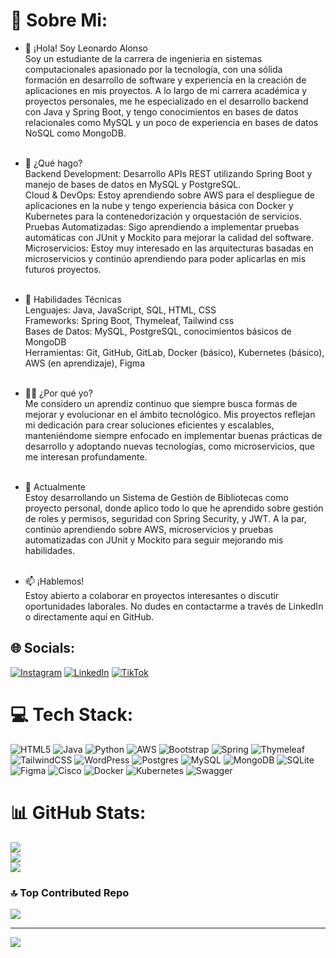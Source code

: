 # 💫 Sobre Mi:
* 👋 ¡Hola! Soy Leonardo Alonso
<br>Soy un estudiante de la carrera de ingenieria en sistemas computacionales apasionado por la tecnología, con una sólida formación en desarrollo de software y experiencia en la creación de aplicaciones en mis proyectos. A lo largo de mi carrera académica y proyectos personales, me he especializado en el desarrollo backend con Java y Spring Boot, y tengo conocimientos en bases de datos relacionales como MySQL y un poco de experiencia en bases de datos NoSQL como MongoDB.<br><br>

* 🌟 ¿Qué hago?
<br>Backend Development: Desarrollo APIs REST utilizando Spring Boot y manejo de bases de datos en MySQL y PostgreSQL.<br>Cloud & DevOps: Estoy aprendiendo sobre AWS para el despliegue de aplicaciones en la nube y tengo experiencia básica con Docker y Kubernetes para la contenedorización y orquestación de servicios.<br>Pruebas Automatizadas: Sigo aprendiendo a implementar pruebas automáticas con JUnit y Mockito para mejorar la calidad del software.<br>Microservicios: Estoy muy interesado en las arquitecturas basadas en microservicios y continúo aprendiendo para poder aplicarlas en mis futuros proyectos.<br><br>

* 🚀 Habilidades Técnicas
<br>Lenguajes: Java, JavaScript, SQL, HTML, CSS<br>Frameworks: Spring Boot, Thymeleaf, Tailwind css<br>Bases de Datos: MySQL, PostgreSQL, conocimientos básicos de MongoDB<br>Herramientas: Git, GitHub, GitLab, Docker (básico), Kubernetes (básico), AWS (en aprendizaje), Figma<br><br>

* 🧑‍💻 ¿Por qué yo?
<br>Me considero un aprendiz continuo que siempre busca formas de mejorar y evolucionar en el ámbito tecnológico. Mis proyectos reflejan mi dedicación para crear soluciones eficientes y escalables, manteniéndome siempre enfocado en implementar buenas prácticas de desarrollo y adoptando nuevas tecnologías, como microservicios, que me interesan profundamente.<br><br>

* 🌱 Actualmente
<br>Estoy desarrollando un Sistema de Gestión de Bibliotecas como proyecto personal, donde aplico todo lo que he aprendido sobre gestión de roles y permisos, seguridad con Spring Security, y JWT. A la par, continúo aprendiendo sobre AWS, microservicios y pruebas automatizadas con JUnit y Mockito para seguir mejorando mis habilidades.<br><br>

* 📫 ¡Hablemos!
<br>Estoy abierto a colaborar en proyectos interesantes o discutir oportunidades laborales. No dudes en contactarme a través de LinkedIn o directamente aquí en GitHub.


## 🌐 Socials:
[![Instagram](https://img.shields.io/badge/Instagram-%23E4405F.svg?logo=Instagram&logoColor=white)](https://instagram.com/leonard_developer) [![LinkedIn](https://img.shields.io/badge/LinkedIn-%230077B5.svg?logo=linkedin&logoColor=white)](https://www.linkedin.com/in/leonardo-alonso-aldana-301742287) [![TikTok](https://img.shields.io/badge/TikTok-%23000000.svg?logo=TikTok&logoColor=white)](https://tiktok.com/@leonard_developer) 

# 💻 Tech Stack:
![HTML5](https://img.shields.io/badge/html5-%23E34F26.svg?style=for-the-badge&logo=html5&logoColor=white) ![Java](https://img.shields.io/badge/java-%23ED8B00.svg?style=for-the-badge&logo=openjdk&logoColor=white) ![Python](https://img.shields.io/badge/python-3670A0?style=for-the-badge&logo=python&logoColor=ffdd54) ![AWS](https://img.shields.io/badge/AWS-%23FF9900.svg?style=for-the-badge&logo=amazon-aws&logoColor=white) ![Bootstrap](https://img.shields.io/badge/bootstrap-%238511FA.svg?style=for-the-badge&logo=bootstrap&logoColor=white) ![Spring](https://img.shields.io/badge/spring-%236DB33F.svg?style=for-the-badge&logo=spring&logoColor=white) ![Thymeleaf](https://img.shields.io/badge/Thymeleaf-%23005C0F.svg?style=for-the-badge&logo=Thymeleaf&logoColor=white) ![TailwindCSS](https://img.shields.io/badge/tailwindcss-%2338B2AC.svg?style=for-the-badge&logo=tailwind-css&logoColor=white) ![WordPress](https://img.shields.io/badge/WordPress-%23117AC9.svg?style=for-the-badge&logo=WordPress&logoColor=white) ![Postgres](https://img.shields.io/badge/postgres-%23316192.svg?style=for-the-badge&logo=postgresql&logoColor=white) ![MySQL](https://img.shields.io/badge/mysql-4479A1.svg?style=for-the-badge&logo=mysql&logoColor=white) ![MongoDB](https://img.shields.io/badge/MongoDB-%234ea94b.svg?style=for-the-badge&logo=mongodb&logoColor=white) ![SQLite](https://img.shields.io/badge/sqlite-%2307405e.svg?style=for-the-badge&logo=sqlite&logoColor=white) ![Figma](https://img.shields.io/badge/figma-%23F24E1E.svg?style=for-the-badge&logo=figma&logoColor=white) ![Cisco](https://img.shields.io/badge/cisco-%23049fd9.svg?style=for-the-badge&logo=cisco&logoColor=black) ![Docker](https://img.shields.io/badge/docker-%230db7ed.svg?style=for-the-badge&logo=docker&logoColor=white) ![Kubernetes](https://img.shields.io/badge/kubernetes-%23326ce5.svg?style=for-the-badge&logo=kubernetes&logoColor=white) ![Swagger](https://img.shields.io/badge/-Swagger-%23Clojure?style=for-the-badge&logo=swagger&logoColor=white)
# 📊 GitHub Stats:
![](https://github-readme-stats.vercel.app/api?username=Leonard-ssj&theme=aura&hide_border=false&include_all_commits=true&count_private=false)<br/>
![](https://github-readme-streak-stats.herokuapp.com/?user=Leonard-ssj&theme=aura&hide_border=false)<br/>
![](https://github-readme-stats.vercel.app/api/top-langs/?username=Leonard-ssj&theme=aura&hide_border=false&include_all_commits=true&count_private=false&layout=compact)

### 🔝 Top Contributed Repo
![](https://github-contributor-stats.vercel.app/api?username=Leonard-ssj&limit=5&theme=aura&combine_all_yearly_contributions=true)

---
[![](https://visitcount.itsvg.in/api?id=Leonard-ssj&icon=2&color=4)](https://visitcount.itsvg.in)

<!-- Proudly created with GPRM ( https://gprm.itsvg.in ) -->
